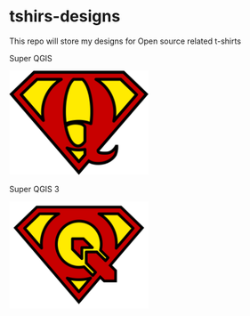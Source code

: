 # tshirs-designs
This repo will store my designs for Open source related t-shirts

Super QGIS

<img src="super_qgis.png" width="250" style="background-color:blue;">

Super QGIS 3

<img src="super-qgis3.png" width="250">
